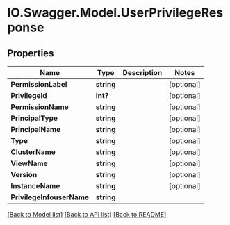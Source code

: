 # IO.Swagger.Model.UserPrivilegeResponse
## Properties

Name | Type | Description | Notes
------------ | ------------- | ------------- | -------------
**PermissionLabel** | **string** |  | [optional] 
**PrivilegeId** | **int?** |  | [optional] 
**PermissionName** | **string** |  | [optional] 
**PrincipalType** | **string** |  | [optional] 
**PrincipalName** | **string** |  | [optional] 
**Type** | **string** |  | [optional] 
**ClusterName** | **string** |  | [optional] 
**ViewName** | **string** |  | [optional] 
**Version** | **string** |  | [optional] 
**InstanceName** | **string** |  | [optional] 
**PrivilegeInfouserName** | **string** |  | 

[[Back to Model list]](../README.md#documentation-for-models) [[Back to API list]](../README.md#documentation-for-api-endpoints) [[Back to README]](../README.md)


